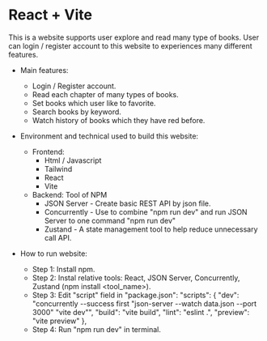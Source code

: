 # React + Vite

This is a website supports user explore and read many type of books. User can login / register account to this website to experiences many different features.

- Main features:
    + Login / Register account.
    + Read each chapter of many types of books.
    + Set books which user like to favorite.
    + Search books by keyword.
    + Watch history of books which they have red before.

- Environment and technical used to build this website:
    + Frontend:
        * Html / Javascript
        * Tailwind
        * React
        * Vite
    + Backend: Tool of NPM
        * JSON Server - Create basic REST API by json file.
        * Concurrently - Use to combine "npm run dev" and run JSON Server to one command "npm run dev"
        * Zustand - A state management tool to help reduce unnecessary call API.

- How to run website:
    + Step 1: Install npm.
    + Step 2: Instal relative tools: React, JSON Server, Concurrently, Zustand (npm install <tool_name>).
    + Step 3: Edit "script" field in "package.json":
         "scripts": {
            "dev": "concurrently --success first \"json-server --watch data.json --port 3000\" \"vite dev\"",
            "build": "vite build",
            "lint": "eslint .",
            "preview": "vite preview"
        },
    + Step 4: Run "npm run dev" in terminal.

